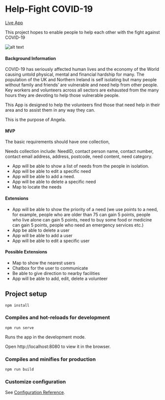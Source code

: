 # Help-Fight COVID-19

[Live App](https://boring-wozniak-c62dd8.netlify.app/#/)

This project hopes to enable people to help each other with the fight against COVID-19

![alt text](https://github.com/samshum90/Group_Javasctipt_project_Covid_19_Wk9/raw/master/COVID_App.gif "COVID App Gif")
#### Background Information

COVID-19 has seriously affected human lives and the economy of the World causing untold physical, mental and financial hardship for many. The population of the UK and Northern Ireland is self isolating but many people without family and friends’ are vulnerable and need help from other people. Key workers and volunteers across all sectors are exhausted from the many hours they are devoting to help those vulnerable people.

This App is designed to help the volunteers find those that need help in their area and to assist them in any way they can. 

This is the purpose of Angela.

#### MVP

The basic requirements should have one collection,

Needs collection include: NeedID, contact person name, contact number, contact email address, address, postcode, need content, need category.

- App will be able to show a list of needs from the people in isolation.
- App will be able to edit a specific need
- App will be able to add a need.
- App will be able to delete a specific need
- Map to locate the needs

#### Extensions

- App will be able to show the priority of a need (we use points to a need, for example, people who are older than 75 can gain 5 points, people who live alone can gain 5 points, need to buy some food or medicine can gain 5 points, people who need an emergency services etc.) 
- App be able to delete a user
- App will be able to add a user 
- App will be able to edit a specific user

#### Possible Extensions
- Map to show the nearest users
- Chatbox for the user to communicate
- Be able to give direction to nearby facilities
- App will be able to add, edit, delete a volunteer

## Project setup
```
npm install
```

### Compiles and hot-reloads for development
```
npm run serve
```
Runs the app in the development mode.

Open http://localhost:8080 to view it in the browser.

### Compiles and minifies for production
```
npm run build
```

### Customize configuration
See [Configuration Reference](https://cli.vuejs.org/config/).
